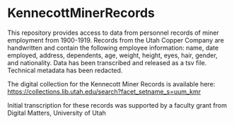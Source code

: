# KennecottMinerRecords

This repository provides access to data from personnel records of miner employment from 1900-1919. Records from the Utah Copper Company are handwritten and contain the following employee information: name, date employed, address, dependents, age, weight, height, eyes, hair, gender, and nationality. Data has been transcribed and released as a tsv file. Technical metadata has been redacted.

The digital collection for the Kennecott Miner Records is available here: https://collections.lib.utah.edu/search?facet_setname_s=uum_kmr

Initial transcription for these records was supported by a faculty grant from Digital Matters, University of Utah
